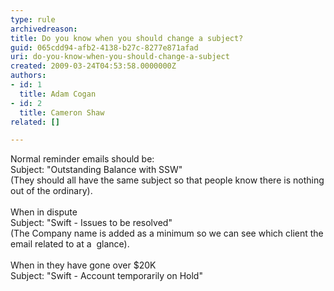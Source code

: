```yaml
---
type: rule
archivedreason: 
title: Do you know when you should change a subject?
guid: 065cdd94-afb2-4138-b27c-8277e871afad
uri: do-you-know-when-you-should-change-a-subject
created: 2009-03-24T04:53:58.0000000Z
authors:
- id: 1
  title: Adam Cogan
- id: 2
  title: Cameron Shaw
related: []

---
```



<p>Normal reminder emails should be&#58;<br>Subject&#58; &quot;Outstanding Balance with SSW&quot;<br>(They should all have the same subject so that people know there is nothing out of the ordinary).<br><br>When in dispute <br>Subject&#58; &quot;Swift - Issues to be resolved&quot;<br>(The Company name is added as a minimum so we can see which client the email related to at a&#160; glance).<br><br>When in they have gone over $20K<br>Subject&#58; &quot;Swift - Account temporarily on Hold&quot;</p>
<br><excerpt class='endintro'></excerpt><br>




